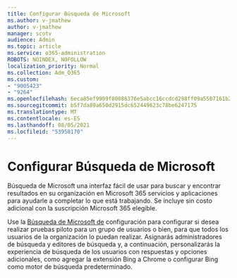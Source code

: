 ```yaml
---
title: Configurar Búsqueda de Microsoft
ms.author: v-jmathew
author: v-jmathew
manager: scotv
audience: Admin
ms.topic: article
ms.service: o365-administration
ROBOTS: NOINDEX, NOFOLLOW
localization_priority: Normal
ms.collection: Adm_O365
ms.custom:
- "9005423"
- "9264"
ms.openlocfilehash: 6eca85ef9909f80086376e5abcc16ccdcd298ff09a5507161b222447d9f690c0
ms.sourcegitcommit: b5f7da89a650d2915dc652449623c78be6247175
ms.translationtype: MT
ms.contentlocale: es-ES
ms.lasthandoff: 08/05/2021
ms.locfileid: "53958170"
---
```

# <a name="set-up-microsoft-search"></a>Configurar Búsqueda de Microsoft

Búsqueda de Microsoft una interfaz fácil de usar para buscar y encontrar resultados en su organización en Microsoft 365 servicios y aplicaciones para ayudarle a completar lo que está trabajando. Se incluye sin costo adicional con la suscripción Microsoft 365 elegible.

Use la [Búsqueda de Microsoft de](https://go.microsoft.com/fwlink/?linkid=2156919) configuración para configurar si desea realizar pruebas piloto para un grupo de usuarios o bien, para que todos los usuarios de la organización lo puedan realizar. Asignarás administradores de búsqueda y editores de búsqueda y, a continuación, personalizarás la experiencia de búsqueda de los usuarios con respuestas y opciones adicionales, como agregar la extensión Bing a Chrome o configurar Bing como motor de búsqueda predeterminado.
